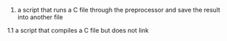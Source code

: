 1.  a script that runs a C file through the preprocessor and save the result into another file


1.1 a script that compiles a C file but does not link
